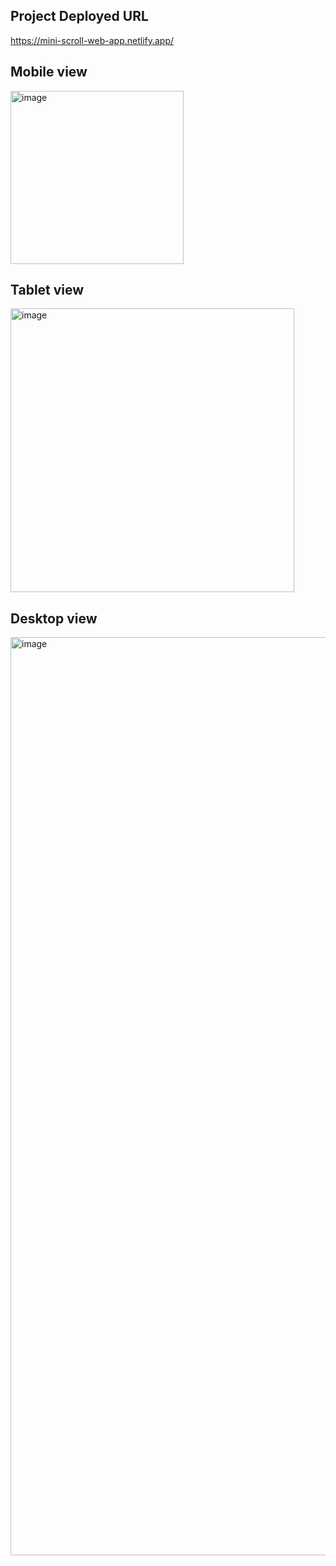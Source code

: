 ## Project Deployed URL

https://mini-scroll-web-app.netlify.app/

## Mobile view

<img width="277" alt="image" src="https://github.com/user-attachments/assets/27baa5db-3cbf-4b51-82fa-dd36eda218a1">

## Tablet view

<img width="454" alt="image" src="https://github.com/user-attachments/assets/b1f4350a-01c8-4de9-b5ae-6a7ac49cdf78">


## Desktop view

<img width="1469" alt="image" src="https://github.com/user-attachments/assets/0c70fe82-27f2-423d-bf2b-707c4f750a22">

